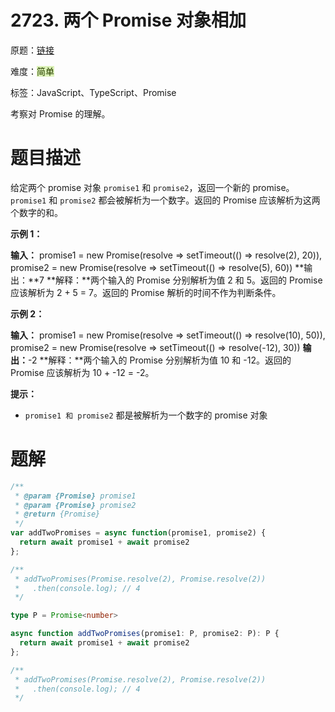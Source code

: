 # 2723. 两个 Promise 对象相加

原题：[链接](https://leetcode.cn/problems/add-two-promises/description/)

难度：<font style="background:#DBF1B7;color:#2A4200">简单</font>

标签：JavaScript、TypeScript、Promise



考察对 Promise 的理解。



# 题目描述


给定两个 promise 对象 `promise1` 和 `promise2`，返回一个新的 promise。`promise1` 和 `promise2` 都会被解析为一个数字。返回的 Promise 应该解析为这两个数字的和。



**示例 1：**

**输入：**
promise1 = new Promise(resolve => setTimeout(() => resolve(2), 20)),
promise2 = new Promise(resolve => setTimeout(() => resolve(5), 60))
**输出：**7
**解释：**两个输入的 Promise 分别解析为值 2 和 5。返回的 Promise 应该解析为 2 + 5 = 7。返回的 Promise 解析的时间不作为判断条件。

**示例 2：**

**输入：**
promise1 = new Promise(resolve => setTimeout(() => resolve(10), 50)),
promise2 = new Promise(resolve => setTimeout(() => resolve(-12), 30))
**输出：**-2
**解释：**两个输入的 Promise 分别解析为值 10 和 -12。返回的 Promise 应该解析为 10 + -12 = -2。



**提示：**

+ `promise1 和 promise2` 都是被解析为一个数字的 promise 对象



# 题解


```javascript
/**
 * @param {Promise} promise1
 * @param {Promise} promise2
 * @return {Promise}
 */
var addTwoPromises = async function(promise1, promise2) {
  return await promise1 + await promise2
};

/**
 * addTwoPromises(Promise.resolve(2), Promise.resolve(2))
 *   .then(console.log); // 4
 */
```

```typescript
type P = Promise<number>

async function addTwoPromises(promise1: P, promise2: P): P {
  return await promise1 + await promise2
};

/**
 * addTwoPromises(Promise.resolve(2), Promise.resolve(2))
 *   .then(console.log); // 4
 */
```

